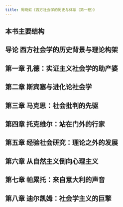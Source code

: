 ```yaml
---
title: 周晓虹《西方社会学的历史与体系（第一卷）》
---
```


## 本书主要结构
## 导论 西方社会学的历史背景与理论构架
## 第一章 孔德：实证主义社会学的助产婆
## 第二章 斯宾塞与进化论社会学
## 第三章 马克思：社会批判的先驱
## 第四章 托克维尔：站在门外的行家
## 第五章 经验社会研究：理论之外的发展
## 第六章 从自然主义倒向心理主义
## 第七章 帕累托：来自意大利的声音
## 第八章 迪尔凯姆：社会学主义的巨擎
##
